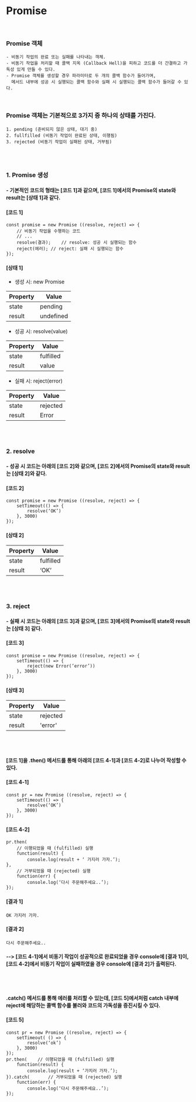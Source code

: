 # Promise
<br/>

### Promise 객체
	- 비동기 작업의 완료 또는 실패를 나타내는 객체.
 	- 비동기 작업을 처리할 때 콜백 지옥 (Callback Hell)을 피하고 코드를 더 간결하고 가독성 있게 만들 수 있다.
	- Promise 객체를 생성할 경우 파라미터로 두 개의 콜백 함수가 들어가며, 
 	  메서드 내부에 성공 시 실행되는 콜백 함수와 실패 시 실행되는 콜백 함수가 들어갈 수 있다. 
<br/>

### Promise 객체는 기본적으로 3가지 중 하나의 상태를 가진다.
	1. pending (준비되지 않은 상태, 대기 중)
	2. fullfilled (비동기 작업이 완료된 상태, 이행됨)
	3. rejected (비동기 작업이 실패된 상태, 거부됨)
 
<br><br>

### 1. Promise 생성
####  - 기본적인 코드의 형태는 [코드 1]과 같으며, [코드 1]에서의 Promise의 state와 result는 [상태 1]과 같다. 
#### [코드 1]
	const promise = new Promise ((resolve, reject) => {
 		// 비동기 작업을 수행하는 코드
   		// ...
		resolve(결과);	// resolve: 성공 시 실행되는 함수
		reject(에러);	// reject: 실패 시 실행되는 함수
	});

#### [상태 1]
- 생성 시: new Promise

| Property | Value |
|---|---|
| state | pending |
| result | undefined |

- 성공 시: resolve(value)

| Property | Value |
|---|---|
| state | fulfilled |
| result | value |

- 실패 시: reject(error)

| Property | Value |
|---|---|
| state | rejected |
| result | Error |

<br><br>
### 2. resolve
#### - 성공 시 코드는 아래의 [코드 2]와 같으며, [코드 2]에서의 Promise의 state와 result는 [상태 2]와 같다.
#### [코드 2]
	const promise = new Promise ((resolve, reject) => {
		setTimeout(() => {
			resolve(‘OK’)
		}, 3000)
	});

#### [상태 2]
| Property | Value |
|---|---|
| state | fulfilled |
| result | ‘OK’ |

<br><br>
### 3. reject
#### - 실패 시 코드는 아래의 [코드 3]과 같으며, [코드 3]에서의 Promise의 state와 result는 [상태 3] 같다.
#### [코드 3]
	const promise = new Promise ((resolve, reject) => {
		setTimeout(() => {
			reject(new Error(‘error’))
		}, 3000)
	});
 
#### [상태 3]
| Property | Value |
|---|---|
| state | rejected |
| result | 'error' |



<br><br>
#### [코드 1]을 .then() 메서드를 통해 아래의 [코드 4-1]과 [코드 4-2]로 나누어 작성할 수 있다. 

#### [코드 4-1]
	const pr = new Promise ((resolve, reject) => {
		setTimeout(() => {
			resolve(‘OK’)
		}, 3000)
	});

#### [코드 4-2]
	pr.then(
		// 이행되었을 때 (fulfilled) 실행
		function(result) {
			console.log(result + ‘ 가지러 가자.’);
	},
		// 거부되었을 때 (rejected) 실행
		function(err) {
			console.log(‘다시 주문해주세요..’);
	});

#### [결과 1]
	OK 가지러 가자.

#### [결과 2]
	다시 주문해주세요..

#### --> [코드 4-1]에서 비동기 작업이 성공적으로 완료되었을 경우 console에 [결과 1]이, <br/> [코드 4-2]에서 비동기 작업이 실패하였을 경우 console에 [결과 2]가 출력된다.


<br><br>
#### .catch() 메서드를 통해 에러를 처리할 수 있는데, [코드 5]에서처럼 catch 내부에 reject에 해당하는 콜백 함수를 불러와 코드의 가독성을 증진시킬 수 있다.

#### [코드 5]
	const pr = new Promise ((resolve, reject) => {
		setTimeout( () => {
			resolve(‘ok’)
		}, 3000)
	});
	pr.then(	// 이행되었을 때 (fulfilled) 실행
		function(result) {
			console.log(result + ‘가지러 가자.’);
	}).catch(		// 거부되었을 때 (rejected) 실행
		function(err) {
			console.log(‘다시 주문해주세요..’);
	});

